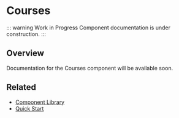 # Courses

::: warning Work in Progress
Component documentation is under construction.
:::

## Overview

Documentation for the Courses component will be available soon.

## Related

- [Component Library](/components/)
- [Quick Start](/guide/quick-start)
